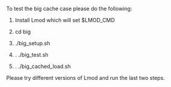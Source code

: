 To test the big cache case please do the following:

1. Install Lmod which will set $LMOD_CMD

2. cd big

3. ./big_setup.sh

4. . ./big_test.sh

5. . ./big_cached_load.sh

Please try different versions of Lmod and run the last two steps.


